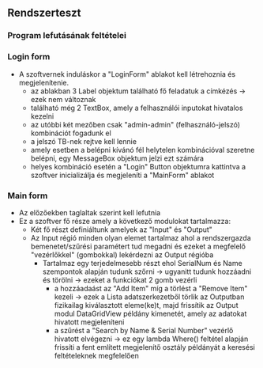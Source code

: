 ## Rendszerteszt

### Program lefutásának feltételei

### Login form
- A szoftvernek induláskor a "LoginForm" ablakot kell létrehoznia és megjelenítenie.
	- az ablakban 3 Label objektum található fő feladatuk a címkézés -> ezek nem változnak
	- található még 2 TextBox, amely a felhasználói inputokat hivatalos kezelni
	- az utóbbi két mezőben csak "admin-admin" (felhasználó-jelszó) kombinációt fogadunk el
	- a jelszó TB-nek rejtve kell lennie
	- amely esetben a belépni kívánó fél helytelen kombinációval szeretne belépni, egy MessageBox objektum jelzi ezt számára
	- helyes kombináció esetén a "Login" Button objektumra kattintva a szoftver inicializálja és megjeleníti a "MainForm" ablakot
	
### Main form
- Az előzőekben taglaltak szerint kell lefutnia
- Ez a szoftver fő része amely a következő modulokat tartalmazza:
	- Két fő részt definiáltunk amelyek az "Input" és "Output"
	- Az Input régió minden olyan elemet tartalmaz ahol a rendszergazda bemenetet/szűrési paramétert tud megadni és ezeket a megfelelő "vezérlőkkel" (gombokkal) lekérdezni az Output régióba
		- Tartalmaz egy terjedelmesebb részt ehol SerialNum és Name szempontok alapján tudunk szőrni -> ugyanitt tudunk hozzáadni és törölni -> ezeket a funkciókat 2 gomb vezérli
			- a hozzáadaást az "Add Item" míg a törlést a "Remove Item" kezeli -> ezek a Lista adatszerkezetből törlik az Outputban fizikailag kiválasztott eleme(ke)t, majd frissítik az Output modul DataGridView példány kimenetét, amely az adatokat hivatott megjeleníteni
			- a szűrést a "Search by Name & Serial Number" vezérlő hivatott elvégezni -> ez egy lambda Where() feltétel alapján frissíti a fent említett megjelenítő osztály példányát a keresési feltételeknek megfelelően
				

		
		